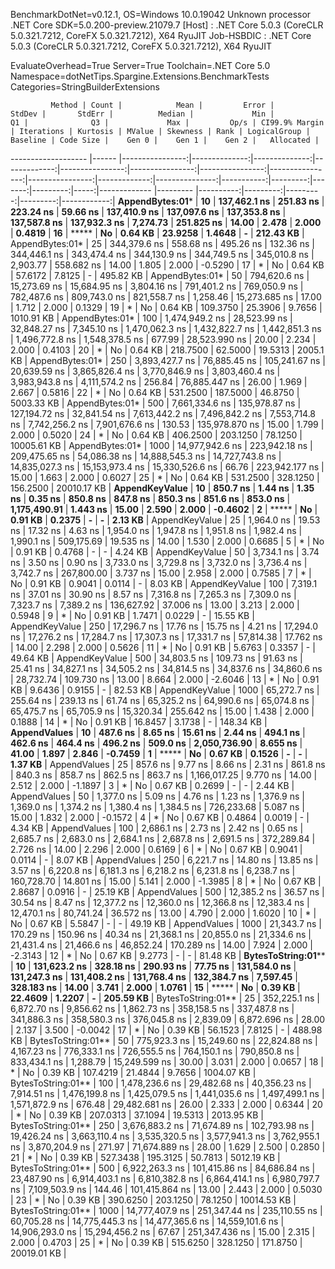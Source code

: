
BenchmarkDotNet=v0.12.1, OS=Windows 10.0.19042
Unknown processor
.NET Core SDK=5.0.200-preview.21079.7
  [Host]     : .NET Core 5.0.3 (CoreCLR 5.0.321.7212, CoreFX 5.0.321.7212), X64 RyuJIT
  Job-HSBDIC : .NET Core 5.0.3 (CoreCLR 5.0.321.7212, CoreFX 5.0.321.7212), X64 RyuJIT

EvaluateOverhead=True  Server=True  Toolchain=.NET Core 5.0  
Namespace=dotNetTips.Spargine.Extensions.BenchmarkTests  Categories=StringBuilderExtensions  

             Method | Count |            Mean |         Error |        StdDev |       StdErr |          Median |             Min |              Q1 |              Q3 |             Max |         Op/s | CI99.9% Margin | Iterations | Kurtosis | MValue | Skewness | Rank | LogicalGroup | Baseline | Code Size |    Gen 0 |    Gen 1 |    Gen 2 |   Allocated |
------------------- |------ |----------------:|--------------:|--------------:|-------------:|----------------:|----------------:|----------------:|----------------:|----------------:|-------------:|---------------:|-----------:|---------:|-------:|---------:|-----:|------------- |--------- |----------:|---------:|---------:|---------:|------------:|
    **AppendBytes:01*** |    **10** |    **137,462.1 ns** |     **251.83 ns** |     **223.24 ns** |     **59.66 ns** |    **137,410.9 ns** |    **137,097.6 ns** |    **137,353.8 ns** |    **137,587.8 ns** |    **137,932.3 ns** |     **7,274.73** |     **251.825 ns** |      **14.00** |    **2.478** |  **2.000** |   **0.4819** |   **16** |            ***** |       **No** |   **0.64 KB** |  **23.9258** |   **1.4648** |        **-** |   **212.43 KB** |
    AppendBytes:01* |    25 |    344,379.6 ns |     558.68 ns |     495.26 ns |    132.36 ns |    344,446.1 ns |    343,474.4 ns |    344,130.9 ns |    344,749.5 ns |    345,010.8 ns |     2,903.77 |     558.682 ns |      14.00 |    1.805 |  2.000 |  -0.5290 |   17 |            * |       No |   0.64 KB |  57.6172 |   7.8125 |        - |   495.82 KB |
    AppendBytes:01* |    50 |    794,620.6 ns |  15,273.69 ns |  15,684.95 ns |  3,804.16 ns |    791,401.2 ns |    769,050.9 ns |    782,487.6 ns |    809,743.0 ns |    821,558.7 ns |     1,258.46 |  15,273.685 ns |      17.00 |    1.712 |  2.000 |   0.1329 |   19 |            * |       No |   0.64 KB | 109.3750 |  25.3906 |   9.7656 |  1010.91 KB |
    AppendBytes:01* |   100 |  1,474,949.2 ns |  28,523.99 ns |  32,848.27 ns |  7,345.10 ns |  1,470,062.3 ns |  1,432,822.7 ns |  1,442,851.3 ns |  1,496,772.8 ns |  1,548,378.5 ns |       677.99 |  28,523.990 ns |      20.00 |    2.234 |  2.000 |   0.4103 |   20 |            * |       No |   0.64 KB | 218.7500 |  62.5000 |  19.5313 |   2005.1 KB |
    AppendBytes:01* |   250 |  3,893,427.7 ns |  76,885.45 ns | 105,241.67 ns | 20,639.59 ns |  3,865,826.4 ns |  3,770,846.9 ns |  3,803,460.4 ns |  3,983,943.8 ns |  4,111,574.2 ns |       256.84 |  76,885.447 ns |      26.00 |    1.969 |  2.667 |   0.5816 |   22 |            * |       No |   0.64 KB | 531.2500 | 187.5000 |  46.8750 |  5003.33 KB |
    AppendBytes:01* |   500 |  7,661,334.6 ns | 135,978.87 ns | 127,194.72 ns | 32,841.54 ns |  7,613,442.2 ns |  7,496,842.2 ns |  7,553,714.8 ns |  7,742,256.2 ns |  7,901,676.6 ns |       130.53 | 135,978.870 ns |      15.00 |    1.799 |  2.000 |   0.5020 |   24 |            * |       No |   0.64 KB | 406.2500 | 203.1250 |  78.1250 | 10005.61 KB |
    AppendBytes:01* |  1000 | 14,977,942.6 ns | 223,942.18 ns | 209,475.65 ns | 54,086.38 ns | 14,888,545.3 ns | 14,727,743.8 ns | 14,835,027.3 ns | 15,153,973.4 ns | 15,330,526.6 ns |        66.76 | 223,942.177 ns |      15.00 |    1.663 |  2.000 |   0.6027 |   25 |            * |       No |   0.64 KB | 531.2500 | 328.1250 | 156.2500 | 20010.17 KB |
     **AppendKeyValue** |    **10** |        **850.7 ns** |       **1.44 ns** |       **1.35 ns** |      **0.35 ns** |        **850.8 ns** |        **847.8 ns** |        **850.3 ns** |        **851.6 ns** |        **853.0 ns** | **1,175,490.91** |       **1.443 ns** |      **15.00** |    **2.590** |  **2.000** |  **-0.4602** |    **2** |            ***** |       **No** |   **0.91 KB** |   **0.2375** |        **-** |        **-** |     **2.13 KB** |
     AppendKeyValue |    25 |      1,964.0 ns |      19.53 ns |      17.32 ns |      4.63 ns |      1,954.0 ns |      1,947.8 ns |      1,951.8 ns |      1,982.4 ns |      1,990.1 ns |   509,175.69 |      19.535 ns |      14.00 |    1.530 |  2.000 |   0.6685 |    5 |            * |       No |   0.91 KB |   0.4768 |        - |        - |     4.24 KB |
     AppendKeyValue |    50 |      3,734.1 ns |       3.74 ns |       3.50 ns |      0.90 ns |      3,733.0 ns |      3,729.8 ns |      3,732.0 ns |      3,736.4 ns |      3,742.7 ns |   267,800.00 |       3.737 ns |      15.00 |    2.958 |  2.000 |   0.7585 |    7 |            * |       No |   0.91 KB |   0.9041 |   0.0114 |        - |     8.03 KB |
     AppendKeyValue |   100 |      7,319.1 ns |      37.01 ns |      30.90 ns |      8.57 ns |      7,316.8 ns |      7,265.3 ns |      7,309.0 ns |      7,323.7 ns |      7,389.2 ns |   136,627.92 |      37.006 ns |      13.00 |    3.213 |  2.000 |   0.5948 |    9 |            * |       No |   0.91 KB |   1.7471 |   0.0229 |        - |    15.55 KB |
     AppendKeyValue |   250 |     17,296.7 ns |      17.76 ns |      15.75 ns |      4.21 ns |     17,294.0 ns |     17,276.2 ns |     17,284.7 ns |     17,307.3 ns |     17,331.7 ns |    57,814.38 |      17.762 ns |      14.00 |    2.298 |  2.000 |   0.5626 |   11 |            * |       No |   0.91 KB |   5.6763 |   0.3357 |        - |    49.64 KB |
     AppendKeyValue |   500 |     34,803.5 ns |     109.73 ns |      91.63 ns |     25.41 ns |     34,827.1 ns |     34,505.2 ns |     34,814.5 ns |     34,837.6 ns |     34,860.6 ns |    28,732.74 |     109.730 ns |      13.00 |    8.664 |  2.000 |  -2.6046 |   13 |            * |       No |   0.91 KB |   9.6436 |   0.9155 |        - |    82.53 KB |
     AppendKeyValue |  1000 |     65,272.7 ns |     255.64 ns |     239.13 ns |     61.74 ns |     65,325.2 ns |     64,990.6 ns |     65,074.8 ns |     65,475.7 ns |     65,705.9 ns |    15,320.34 |     255.642 ns |      15.00 |    1.438 |  2.000 |   0.1888 |   14 |            * |       No |   0.91 KB |  16.8457 |   3.1738 |        - |   148.34 KB |
       **AppendValues** |    **10** |        **487.6 ns** |       **8.65 ns** |      **15.61 ns** |      **2.44 ns** |        **494.1 ns** |        **462.6 ns** |        **464.4 ns** |        **496.2 ns** |        **509.0 ns** | **2,050,736.90** |       **8.655 ns** |      **41.00** |    **1.897** |  **2.846** |  **-0.7459** |    **1** |            ***** |       **No** |   **0.67 KB** |   **0.1526** |        **-** |        **-** |     **1.37 KB** |
       AppendValues |    25 |        857.6 ns |       9.77 ns |       8.66 ns |      2.31 ns |        861.8 ns |        840.3 ns |        858.7 ns |        862.5 ns |        863.7 ns | 1,166,017.25 |       9.770 ns |      14.00 |    2.512 |  2.000 |  -1.1897 |    3 |            * |       No |   0.67 KB |   0.2699 |        - |        - |     2.44 KB |
       AppendValues |    50 |      1,377.0 ns |       5.09 ns |       4.76 ns |      1.23 ns |      1,376.9 ns |      1,369.0 ns |      1,374.2 ns |      1,380.4 ns |      1,384.5 ns |   726,233.68 |       5.087 ns |      15.00 |    1.832 |  2.000 |  -0.1572 |    4 |            * |       No |   0.67 KB |   0.4864 |   0.0019 |        - |     4.34 KB |
       AppendValues |   100 |      2,686.1 ns |       2.73 ns |       2.42 ns |      0.65 ns |      2,685.7 ns |      2,683.0 ns |      2,684.1 ns |      2,687.8 ns |      2,691.5 ns |   372,289.84 |       2.726 ns |      14.00 |    2.296 |  2.000 |   0.6169 |    6 |            * |       No |   0.67 KB |   0.9041 |   0.0114 |        - |     8.07 KB |
       AppendValues |   250 |      6,221.7 ns |      14.80 ns |      13.85 ns |      3.57 ns |      6,220.8 ns |      6,181.3 ns |      6,218.2 ns |      6,231.8 ns |      6,238.7 ns |   160,728.70 |      14.801 ns |      15.00 |    5.141 |  2.000 |  -1.3985 |    8 |            * |       No |   0.67 KB |   2.8687 |   0.0916 |        - |    25.19 KB |
       AppendValues |   500 |     12,385.2 ns |      36.57 ns |      30.54 ns |      8.47 ns |     12,377.2 ns |     12,360.0 ns |     12,366.8 ns |     12,383.4 ns |     12,470.1 ns |    80,741.24 |      36.572 ns |      13.00 |    4.790 |  2.000 |   1.6020 |   10 |            * |       No |   0.67 KB |   5.5847 |        - |        - |    49.19 KB |
       AppendValues |  1000 |     21,343.7 ns |     170.29 ns |     150.96 ns |     40.34 ns |     21,368.1 ns |     20,855.0 ns |     21,334.6 ns |     21,431.4 ns |     21,466.6 ns |    46,852.24 |     170.289 ns |      14.00 |    7.924 |  2.000 |  -2.3143 |   12 |            * |       No |   0.67 KB |   9.2773 |        - |        - |    81.48 KB |
 **BytesToString:01**** |    **10** |    **131,623.2 ns** |     **328.18 ns** |     **290.93 ns** |     **77.75 ns** |    **131,584.0 ns** |    **131,247.3 ns** |    **131,408.2 ns** |    **131,768.4 ns** |    **132,384.7 ns** |     **7,597.45** |     **328.183 ns** |      **14.00** |    **3.741** |  **2.000** |   **1.0761** |   **15** |            ***** |       **No** |   **0.39 KB** |  **22.4609** |   **1.2207** |        **-** |   **205.59 KB** |
 BytesToString:01** |    25 |    352,225.1 ns |   6,872.70 ns |   9,856.62 ns |  1,862.73 ns |    358,158.5 ns |    337,487.8 ns |    341,886.3 ns |    358,580.3 ns |    376,045.8 ns |     2,839.09 |   6,872.696 ns |      28.00 |    2.137 |  3.500 |  -0.0042 |   17 |            * |       No |   0.39 KB |  56.1523 |   7.8125 |        - |   488.98 KB |
 BytesToString:01** |    50 |    775,923.3 ns |  15,249.60 ns |  22,824.88 ns |  4,167.23 ns |    776,333.1 ns |    726,555.5 ns |    764,150.1 ns |    790,850.8 ns |    833,434.1 ns |     1,288.79 |  15,249.599 ns |      30.00 |    3.031 |  2.000 |   0.0657 |   18 |            * |       No |   0.39 KB | 107.4219 |  21.4844 |   9.7656 |  1004.07 KB |
 BytesToString:01** |   100 |  1,478,236.6 ns |  29,482.68 ns |  40,356.23 ns |  7,914.51 ns |  1,476,199.8 ns |  1,425,079.5 ns |  1,441,035.6 ns |  1,497,499.1 ns |  1,571,872.9 ns |       676.48 |  29,482.681 ns |      26.00 |    2.333 |  2.000 |   0.6344 |   20 |            * |       No |   0.39 KB | 207.0313 |  37.1094 |  19.5313 |  2013.95 KB |
 BytesToString:01** |   250 |  3,676,883.2 ns |  71,674.89 ns | 102,793.98 ns | 19,426.24 ns |  3,663,110.4 ns |  3,535,320.5 ns |  3,577,941.3 ns |  3,762,955.1 ns |  3,870,204.9 ns |       271.97 |  71,674.889 ns |      28.00 |    1.629 |  2.500 |   0.2850 |   21 |            * |       No |   0.39 KB | 527.3438 | 195.3125 |  50.7813 |  5012.19 KB |
 BytesToString:01** |   500 |  6,922,263.3 ns | 101,415.86 ns |  84,686.84 ns | 23,487.90 ns |  6,914,403.1 ns |  6,810,382.8 ns |  6,864,414.1 ns |  6,980,797.7 ns |  7,109,503.9 ns |       144.46 | 101,415.864 ns |      13.00 |    2.443 |  2.000 |   0.5030 |   23 |            * |       No |   0.39 KB | 390.6250 | 203.1250 |  78.1250 | 10014.53 KB |
 BytesToString:01** |  1000 | 14,777,407.9 ns | 251,347.44 ns | 235,110.55 ns | 60,705.28 ns | 14,775,445.3 ns | 14,477,365.6 ns | 14,559,101.6 ns | 14,906,293.0 ns | 15,294,456.2 ns |        67.67 | 251,347.436 ns |      15.00 |    2.315 |  2.000 |   0.4703 |   25 |            * |       No |   0.39 KB | 515.6250 | 328.1250 | 171.8750 | 20019.01 KB |

